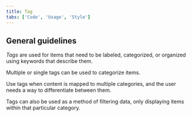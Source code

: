 ```yaml
---
title: Tag
tabs: ['Code', 'Usage', 'Style']
---
```


## General guidelines

_Tags_ are used for items that need to be labeled, categorized, or organized using keywords that describe them.


Multiple or single tags can be used to categorize items.

Use tags when content is mapped to multiple categories, and the user needs a way to differentiate between them.

Tags can also be used as a method of filtering data, only displaying items within that particular category.
